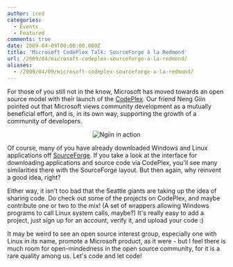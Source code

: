 ```yaml
---
author: iced
categories:
  - Events
  - Featured
comments: true
date: 2009-04-09T00:00:00.000Z
title: 'Microsoft CodePlex Talk: SourceForge à la Redmond'
url: /2009/04/microsoft-codeplex-sourceforge-a-la-redmond/
aliases:
  - /2009/04/09/microsoft-codeplex-sourceforge-a-la-redmond/
---
```


For those of you still not in the know, Microsoft has moved towards an open source model with their launch of the <a href = "//www.codeplex.com/">CodePlex</a>. Our friend Neng Giin pointed out that Microsoft views community development as a mutually beneficial effort, and is, in its own way, supporting the growth of a community of developers.

<div align="center">
<img src="//inlinethumb40.webshots.com/41959/2778029040101890940S425x425Q85.jpg" alt="Ngiin in action" /></div>

Of course, many of you have already downloaded Windows and Linux applications off <a href = "//www.sourceforge.net/">SourceForge</a>. If you take a look at the interface for downloading applications and source code via CodePlex, you'll see many similarities there with the SourceForge layout. But then again, why reinvent a good idea, right?

Either way, it isn't too bad that the Seattle giants are taking up the idea of sharing code. Do check out some of the projects on CodePlex, and maybe contribute one or two to the mix! (A set of wrappers allowing Windows programs to call Linux system calls, maybe?) It's really easy to add a project, just sign up for an account, verify it, and upload your code :)

It may be weird to see an open source interest group, especially one with Linux in its name, promote a Microsoft product, as it were - but I feel there is much room for open-mindedness in the open source community, for it is a rare quality among us. Let's code and let code!
